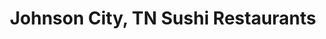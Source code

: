 ---
layout: city
title: Johnson City, TN Sushi Restaurants
permalink: /tennessee/johnson-city/
stateAbbr: TN
stateName: Tennessee
cityName: Johnson City

---